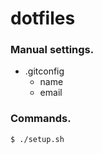 # dotfiles

### Manual settings.
- .gitconfig
  - name
  - email

### Commands.
```
$ ./setup.sh
```
